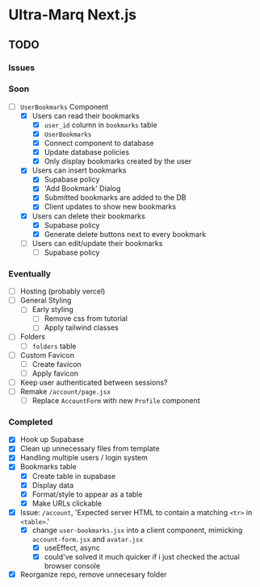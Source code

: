 # Ultra-Marq Next.js

## TODO

### Issues

### Soon

- [ ] `UserBookmarks` Component
  - [x] Users can read their bookmarks
    - [x] `user_id` column in `bookmarks` table
    - [x] `UserBookmarks`
    - [x] Connect component to database
    - [x] Update database policies
    - [x] Only display bookmarks created by the user
  - [x] Users can insert bookmarks
    - [x] Supabase policy
    - [x] 'Add Bookmark' Dialog
    - [x] Submitted bookmarks are added to the DB
    - [x] Client updates to show new bookmarks
  - [x] Users can delete their bookmarks
    - [x] Supabase policy
    - [x] Generate delete buttons next to every bookmark
  - [ ] Users can edit/update their bookmarks
    - [ ] Supabase policy

### Eventually

- [ ] Hosting (probably vercel)
- [ ] General Styling
  - [ ] Early styling
    - [ ] Remove css from tutorial
    - [ ] Apply tailwind classes
- [ ] Folders
  - [ ] `folders` table
- [ ] Custom Favicon
  - [ ] Create favicon
  - [ ] Apply favicon
- [ ] Keep user authenticated between sessions?
- [ ] Remake `/account/page.jsx`
  - [ ] Replace `AccountForm` with new `Profile` component

### Completed

- [x] Hook up Supabase
- [x] Clean up unnecessary files from template
- [x] Handling multiple users / login system
- [x] Bookmarks table
  - [x] Create table in supabase
  - [x] Display data
  - [x] Format/style to appear as a table
  - [x] Make URLs clickable
- [x] Issue: `/account`, 'Expected server HTML to contain a matching `<tr>` in `<table>`.'
  - [x] change `user-bookmarks.jsx` into a client component, mimicking `account-form.jsx` and `avatar.jsx`
    - [x] useEffect, async
    - [x] could've solved it much quicker if i just checked the actual browser console
- [x] Reorganize repo, remove unnecesary folder
